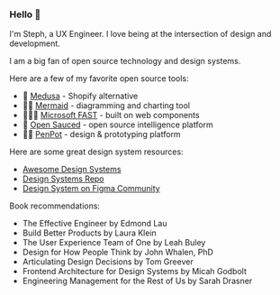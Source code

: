 ### Hello 👋

I'm Steph, a UX Engineer. I love being at the intersection of design and development.

I am a big fan of open source technology and design systems.

Here are a few of my favorite open source tools:

- 💟 [Medusa](https://medusajs.com/) - Shopify alternative
- 🧜‍♀️ [Mermaid](https://mermaid.js.org/) - diagramming and charting tool
- 👩🏻‍💻 [Microsoft FAST](https://www.fast.design/) - built on web components
- 🍕 [Open Sauced](https://opensauced.pizza/) - open source intelligence platform
- 💅🏻 [PenPot](https://penpot.app/) - design & prototyping platform

Here are some great design system resources:

- [Awesome Design Systems](https://github.com/alexpate/awesome-design-systems)
- [Design Systems Repo](https://designsystemsrepo.com/design-systems/)
- [Design System on Figma Community](https://www.designsystems.com/open-design-systems/)

Book recommendations:

- The Effective Engineer by Edmond Lau
- Build Better Products by Laura Klein
- The User Experience Team of One by Leah Buley
- Design for How People Think by John Whalen, PhD
- Articulating Design Decisions by Tom Greever
- Frontend Architecture for Design Systems by Micah Godbolt
- Engineering Management for the Rest of Us by Sarah Drasner

<!--
**huynhicode/huynhicode** is a ✨ _special_ ✨ repository because its `README.md` (this file) appears on your GitHub profile.

Here are some ideas to get you started:

- 🔭 I’m currently working on ...
- 🌱 I’m currently learning ...
- 👯 I’m looking to collaborate on ...
- 🤔 I’m looking for help with ...
- 💬 Ask me about ...
- 📫 How to reach me: ...
- 😄 Pronouns: ...
- ⚡ Fun fact: ...
-->
